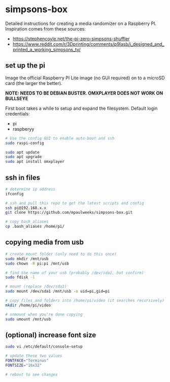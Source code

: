 # simpsons-box

Detailed instructions for creating a media randomizer on a Raspberry PI. Inspiration comes from these sources:

- https://stephencoyle.net/the-pi-zero-simpsons-shuffler
- https://www.reddit.com/r/3Dprinting/comments/p9lasb/i_designed_and_printed_a_working_simpsons_tv/

## set up the pi

Image the official Raspberry PI Lite image (no GUI required) on to a microSD card (the larger the better).

**NOTE: NEEDS TO BE DEBIAN BUSTER. OMXPLAYER DOES NOT WORK ON BULLSEYE**

First boot takes a while to setup and expand the filesystem. Default login credentials:

- pi
- raspberyy

```bash
# Use the config GUI to enable auto-boot and ssh
sudo raspi-config

sudo apt update
sudo apt upgrade
sudo apt install omxplayer
```

## ssh in files

```bash
# determine ip address
ifconfig

# ssh and pull this repo to get the latest scripts and config
ssh pi@192.168.x.x
git clone https://github.com/mpaulweeks/simpsons-box.git

# copy bash_aliases
cp .bash_aliases /home/pi/
```

## copying media from usb

```bash
# create mount folder (only need to do this once)
sudo mkdir /mnt/usb
sudo chown -R pi:pi /mnt/usb

# find the name of your usb (probably /dev/sda1, but confirm)
sudo fdisk -l

# mount (replace /dev/sda1)
sudo mount /dev/sda1 /mnt/usb -o uid=pi,gid=pi

# copy files and folders into /home/pi/video (it searches recursively)
mkdir /home/pi/video

# unmount when you're done copying
sudo umount /mnt/usb
```

## (optional) increase font size

```bash
sudo vi /etc/default/console-setup

# update these two values
FONTFACE="Terminus"
FONTSIZE="16x32"

# reboot to see changes
```
